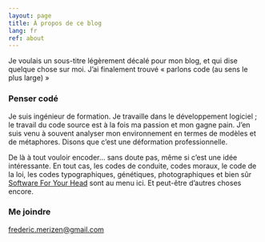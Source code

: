 ```yaml
---
layout: page
title: À propos de ce blog
lang: fr
ref: about
---
```


Je voulais un sous-titre légèrement décalé pour mon blog, et qui dise quelque chose sur moi.
J’ai finalement trouvé « parlons code (au sens le plus large) »

### Penser codé

Je suis ingénieur de formation.
Je travaille dans le développement logiciel ; le travail du code source est à la fois ma passion et mon gagne pain.
J’en suis venu à souvent analyser mon environnement en termes de modèles et de métaphores.
Disons que c’est une déformation professionnelle.

De là à tout vouloir encoder… sans doute pas, même si c’est une idée intéressante.
En tout cas, les codes de conduite, codes moraux, le code de la loi, les codes typographiques, génétiques, photographiques et bien sûr  [Software For Your Head][SFYH] sont au menu ici.
Et peut-être d’autres choses encore.

[SFYH]: https://liveingreatness.com/software-for-your-head-book/

### Me joindre

[frederic.merizen@gmail.com](mailto:frederic.merizen@gmail.com)
